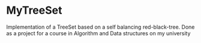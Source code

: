 # MyTreeSet
Implementation of a TreeSet based on a self balancing red-black-tree. 
Done as a project for a course in Algorithm and Data structures on my university

